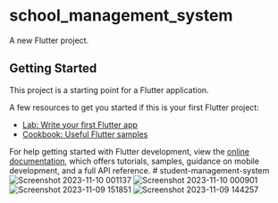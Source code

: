 # school_management_system

A new Flutter project.

## Getting Started

This project is a starting point for a Flutter application.

A few resources to get you started if this is your first Flutter project:

- [Lab: Write your first Flutter app](https://docs.flutter.dev/get-started/codelab)
- [Cookbook: Useful Flutter samples](https://docs.flutter.dev/cookbook)

For help getting started with Flutter development, view the
[online documentation](https://docs.flutter.dev/), which offers tutorials,
samples, guidance on mobile development, and a full API reference.
#   s t u d e n t - m a n a g e m e n t - s y s t e m 
 ![Screenshot 2023-11-10 001137](https://github.com/Ansab369/student-management-system/assets/112118870/578ec47a-83df-4f86-b434-dc6228e0e2b6)
![Screenshot 2023-11-10 000901](https://github.com/Ansab369/student-management-system/assets/112118870/88b825dd-8545-492b-bf79-7d9375173e61)
![Screenshot 2023-11-09 151851](https://github.com/Ansab369/student-management-system/assets/112118870/48be598f-73d8-4fd1-8004-b2bfefbb2b45)
![Screenshot 2023-11-09 144257](https://github.com/Ansab369/student-management-system/assets/112118870/3266cc86-463b-42f8-866d-2b18133779d1)

 

